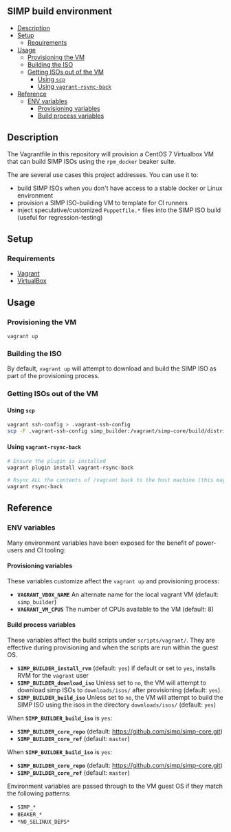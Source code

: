 ## SIMP build environment

<!-- vim-markdown-toc GFM -->

* [Description](#description)
* [Setup](#setup)
  * [Requirements](#requirements)
* [Usage](#usage)
  * [Provisioning the VM](#provisioning-the-vm)
  * [Building the ISO](#building-the-iso)
  * [Getting ISOs out of the VM](#getting-isos-out-of-the-vm)
    * [Using `scp`](#using-scp)
    * [Using `vagrant-rsync-back`](#using-vagrant-rsync-back)
* [Reference](#reference)
  * [ENV variables](#env-variables)
    * [Provisioning variables](#provisioning-variables)
    * [Build process variables](#build-process-variables)

<!-- vim-markdown-toc -->


## Description

The Vagrantfile in this repository will provision a CentOS 7 Virtualbox VM that
can build SIMP ISOs using the `rpm_docker` beaker suite.

The are several use cases this project addresses.  You can use it to:

- build SIMP ISOs when you don't have access to a stable docker or Linux environment
- provision a SIMP ISO-building VM to template for CI runners
- inject speculative/customized `Puppetfile.*` files into the SIMP ISO build
  (useful for regression-testing)


## Setup

### Requirements

- [Vagrant][vagrant]
- [VirtualBox][virtualbox]

## Usage

### Provisioning the VM

    vagrant up

### Building the ISO

By default, `vagrant up` will attempt to download and build the SIMP ISO as
part of the provisioning process.


### Getting ISOs out of the VM

#### Using `scp`

```bash
vagrant ssh-config > .vagrant-ssh-config
scp -F .vagrant-ssh-config simp_builder:/vagrant/simp-core/build/distributions/*/*/*/SIMP_ISO/*.iso ./
```

#### Using `vagrant-rsync-back`

```bash
# Ensure the plugin is installed
vagrant plugin install vagrant-rsync-back

# Rsync ALL the contents of /vagrant back to the host machine (this may take a while)
vagrant rsync-back

```


## Reference

### ENV variables

Many environment variables have been exposed for the benefit of power-users and
CI tooling:

#### Provisioning variables

These variables customize affect the `vagrant up` and provisioning process:

- **`VAGRANT_VBOX_NAME`** An alternate name for the local vagrant VM (default: `simp_builder`)
- **`VAGRANT_VM_CPUS`** The number of CPUs available to the VM (default: 8)

#### Build process variables

These variables affect the build scripts under `scripts/vagrant/`.  They are
effective during provisioning and when the scripts are run within the guest OS.

- **`SIMP_BUILDER_install_rvm`** (default: `yes`) if default or set to `yes`, installs RVM for the
  `vagrant` user
- **`SIMP_BUILDER_download_iso`** Unless set to `no`, the VM will attempt to
  download simp ISOs to `downloads/isos/` after provisioning (default: `yes`).
- **`SIMP_BUILDER_build_iso`** Unless set to `no`, the VM will attempt to
  build the SIMP ISO using the isos in the directory `downloads/isos/`
  (default: `yes`)

When **`SIMP_BUILDER_build_iso`** is `yes`:

- **`SIMP_BUILDER_core_repo`** (default: https://github.com/simp/simp-core.git)
- **`SIMP_BUILDER_core_ref`** (default: `master`)

When **`SIMP_BUILDER_build_iso`** is `yes`:

- **`SIMP_BUILDER_core_repo`** (default: https://github.com/simp/simp-core.git)
- **`SIMP_BUILDER_core_ref`** (default: `master`)

Environment variables are passed through to the VM guest OS if they match
the following patterns:

- `SIMP_*`
- `BEAKER_*`
- `*NO_SELINUX_DEPS*`


[vagrant]: https://www.vagrantup.com/downloads.html
[virtualbox]: https://www.virtualbox.org/wiki/Downloads
[vagrant-rsync-back]: https://github.com/smerrill/vagrant-rsync-back
